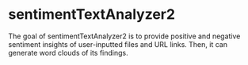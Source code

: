 
<!-- README.md is generated from README.Rmd. Please edit that file -->

# sentimentTextAnalyzer2

The goal of sentimentTextAnalyzer2 is to provide positive and negative
sentiment insights of user-inputted files and URL links. Then, it can
generate word clouds of its findings.
